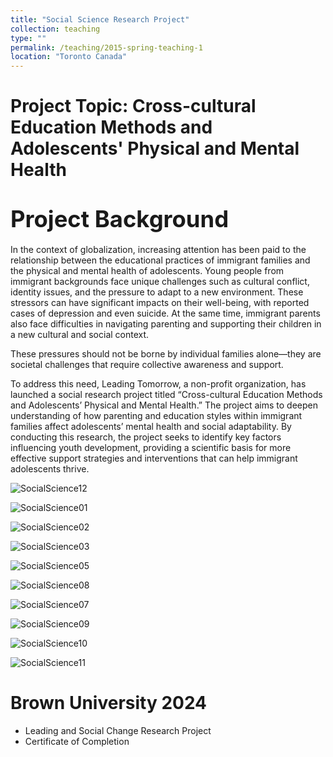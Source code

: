 ```yaml
---
title: "Social Science Research Project"
collection: teaching
type: ""
permalink: /teaching/2015-spring-teaching-1
location: "Toronto Canada"
---
```


Project Topic: Cross-cultural Education Methods and Adolescents' Physical and Mental Health
=====
<span style="font-size:1.3em;"><b>Project Background</b></span> 
=====
In the context of globalization, increasing attention has been paid to the relationship between the educational practices of immigrant families and the physical and mental health of adolescents. Young people from immigrant backgrounds face unique challenges such as cultural conflict, identity issues, and the pressure to adapt to a new environment. These stressors can have significant impacts on their well-being, with reported cases of depression and even suicide. At the same time, immigrant parents also face difficulties in navigating parenting and supporting their children in a new cultural and social context.

These pressures should not be borne by individual families alone—they are societal challenges that require collective awareness and support.

To address this need, Leading Tomorrow, a non-profit organization, has launched a social research project titled “Cross-cultural Education Methods and Adolescents’ Physical and Mental Health.” The project aims to deepen understanding of how parenting and education styles within immigrant families affect adolescents’ mental health and social adaptability. By conducting this research, the project seeks to identify key factors influencing youth development, providing a scientific basis for more effective support strategies and interventions that can help immigrant adolescents thrive.

![SocialScience12](https://tiffanyjtfu.github.io/TiffanyFu/images/socialscienceproject12.jpg)

![SocialScience01](https://tiffanyjtfu.github.io/TiffanyFu/images/socialscienceproject1.jpg)

![SocialScience02](https://tiffanyjtfu.github.io/TiffanyFu/images/socialscienceproject2.JPG)

![SocialScience03](https://tiffanyjtfu.github.io/TiffanyFu/images/socialscienceproject3.jpg)

![SocialScience05](https://tiffanyjtfu.github.io/TiffanyFu/images/socialscienceproject5.JPG)

![SocialScience08](https://tiffanyjtfu.github.io/TiffanyFu/images/socialscienceproject8.jpg)

![SocialScience07](https://tiffanyjtfu.github.io/TiffanyFu/images/socialscienceproject7.jpg)

![SocialScience09](https://tiffanyjtfu.github.io/TiffanyFu/images/socialscienceproject9.JPG)

![SocialScience10](https://tiffanyjtfu.github.io/TiffanyFu/images/socialscienceproject10.JPG)

![SocialScience11](https://tiffanyjtfu.github.io/TiffanyFu/images/socialscienceproject11.JPG)


Brown University 2024
=====
  * Leading and Social Change Research Project
  * Certificate of Completion

